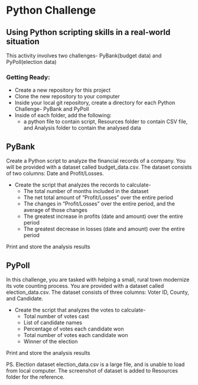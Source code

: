 # Python Challenge

## Using Python scripting skills in a real-world situation

This activity involves two challenges- PyBank(budget data) and PyPoll(election data)

### Getting Ready:
* Create a new repository for this project
* Clone the new repository to your computer
* Inside your local git repository, create a directory for each Python Challenge- PyBank and PyPoll
* Inside of each folder, add the following:
    * a python file to contain script, Resources folder to contain CSV file, and Analysis folder to contain the analysed data

## PyBank

Create a Python script to analyze the financial records of a company. You will be provided with a     dataset called budget_data.csv. The dataset consists of two columns: Date and Profit/Losses.

* Create the script that analyzes the records to calculate-
    * The total number of months included in the dataset
    * The net total amount of “Profit/Losses” over the entire period
    * The changes in “Profit/Losses” over the entire period, and the average of those changes
    * The greatest increase in profits (date and amount) over the entire period
    * The greatest decrease in losses (date and amount) over the entire period

Print and store the analysis results

## PyPoll

In this challenge, you are tasked with helping a small, rural town modernize its vote counting process. You are provided with a dataset called election_data.csv. The dataset consists of three columns: Voter ID, County, and Candidate.

* Create the script that analyzes the votes to calculate-
    * Total number of votes cast
    * List of candidate names
    * Percentage of votes each candidate won
    * Total number of votes each candidate won
    * Winner of the election

Print and store the analysis results

PS. Election dataset election_data.csv is a large file, and is unable to load from local computer. The screenshot of dataset is added to Resources folder for the reference.
